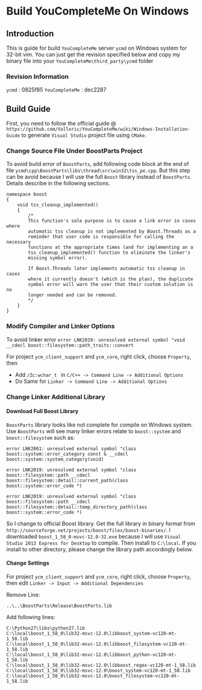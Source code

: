 # Build YouCompleteMe On Windows

## Introduction
This is guide for build `YouCompleteMe` server `ycmd` on Windows system for 32-bit vim. You can just get the revision specified below and copy my binary file into your `YouCompleteMe\third_party\ycmd` folder

### Revision Information
`ycmd` : 0825f85
`YouCompleteMe` : dec2287

## Build Guide

First, you need to follow the official guide @ `https://github.com/Valloric/YouCompleteMe/wiki/Windows-Installation-Guide` to generate `Visual Studio` project file using `CMake`. 

### Change Source File Under BoostParts Project

To avoid build error of `BoostParts`, add following code block at the end of file `ycmd\cpp\BoostParts\libs\thread\src\win32\tss_pe.cpp`. But this step can be avoid because I will use the full `Boost` library instead of `BoostParts`. Details describe in the following sections.

```
namespace boost
{
	void tss_cleanup_implemented()
	{
		/*
		This function's sole purpose is to cause a link error in cases where
		automatic tss cleanup is not implemented by Boost.Threads as a
		reminder that user code is responsible for calling the necessary
		functions at the appropriate times (and for implementing an a
		tss_cleanup_implemented() function to eliminate the linker's
		missing symbol error).

		If Boost.Threads later implements automatic tss cleanup in cases
		where it currently doesn't (which is the plan), the duplicate
		symbol error will warn the user that their custom solution is no
		longer needed and can be removed.
		*/
	}
}

```

### Modify Compiler and Linker Options

To avoid linker error `error LNK2019: unresolved external symbol "void __cdecl boost::filesystem::path_traits::convert`

For project `ycm_client_support` and `ycm_core`, right click, choose `Property`, then

* Add `/Zc:wchar_t ` in `C/C++ -> Command Line -> Additional Options`
* Do Same for `Linker -> Command Line -> Additional Options`

### Change Linker Additional Library

#### Download Full Boost Library
`BoostParts` library looks like not complete for compile on Windows system. Use `BoostParts` will see many linker errors relate to `boost::system` and `boost::filesystem` such as:

```
error LNK2001: unresolved external symbol "class boost::system::error_category const & __cdecl boost::system::system_category(void)

error LNK2019: unresolved external symbol "class boost::filesystem::path __cdecl boost::filesystem::detail::current_path(class boost::system::error_code *)

error LNK2019: unresolved external symbol "class boost::filesystem::path __cdecl boost::filesystem::detail::temp_directory_path(class boost::system::error_code *)
```

So I change to official Boost library. Get the full library in binary format from `http://sourceforge.net/projects/boost/files/boost-binaries/`. I downloaded `boost_1_58_0-msvc-12.0-32.exe` because I will use `Visual Studio 2013 Express for Desktop` to compile. Then install to `C:\local`. If you install to other directory, please change the library path accordingly below. 

#### Change Settings

For project `ycm_client_support` and `ycm_core`, right click, choose `Property`, then edit `Linker -> Input -> Additional Dependencies` 

Remove Line:

```
..\..\BoostParts\Release\BoostParts.lib
```

Add following lines:

```
C:\Python27\libs\python27.lib
C:\local\boost_1_58_0\lib32-msvc-12.0\libboost_system-vc120-mt-1_58.lib
C:\local\boost_1_58_0\lib32-msvc-12.0\libboost_filesystem-vc120-mt-1_58.lib
C:\local\boost_1_58_0\lib32-msvc-12.0\libboost_python-vc120-mt-1_58.lib
C:\local\boost_1_58_0\lib32-msvc-12.0\libboost_regex-vc120-mt-1_58.lib
C:\local\boost_1_58_0\lib32-msvc-12.0\boost_system-vc120-mt-1_58.lib
C:\local\boost_1_58_0\lib32-msvc-12.0\boost_filesystem-vc120-mt-1_58.lib
```
